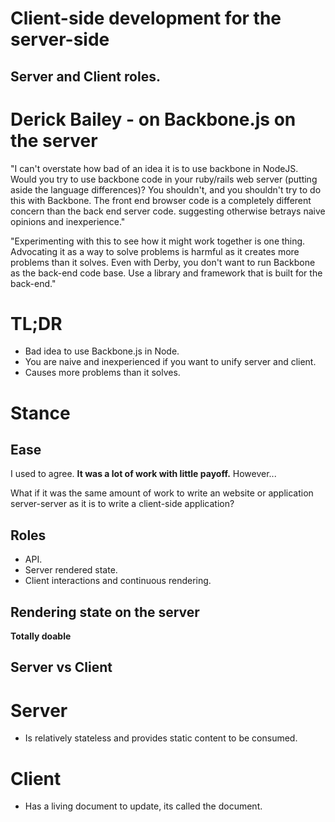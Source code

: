
Client-side development for the server-side
===========================================

Server and Client roles.
------------------------

# Derick Bailey - on Backbone.js on the server

"I can't overstate how bad of an idea it is to use backbone in NodeJS. Would
you try to use backbone code in your ruby/rails web server (putting aside the
language differences)? You shouldn't, and you shouldn't try to do this with
Backbone. The front end browser code is a completely different concern than the
back end server code.  suggesting otherwise betrays naive opinions and
inexperience."

"Experimenting with this to see how it might work together is one thing.
Advocating it as a way to solve problems is harmful as it creates more problems
than it solves. Even with Derby, you don't want to run Backbone as the back-end
code base. Use a library and framework that is built for the back-end."

# TL;DR

* Bad idea to use Backbone.js in Node.
* You are naive and inexperienced if you want to unify server and client.
* Causes more problems than it solves.

# Stance

## Ease

I used to agree. **It was a lot of work with little payoff.** However...

What if it was the same amount of work to write an website or application
server-server as it is to write a client-side application?

## Roles

* API.
* Server rendered state.
* Client interactions and continuous rendering.

## Rendering state on the server

__Totally doable__

Server vs Client
----------------

# Server

* Is relatively stateless and provides static content to be consumed.

# Client

* Has a living document to update, its called the document.

